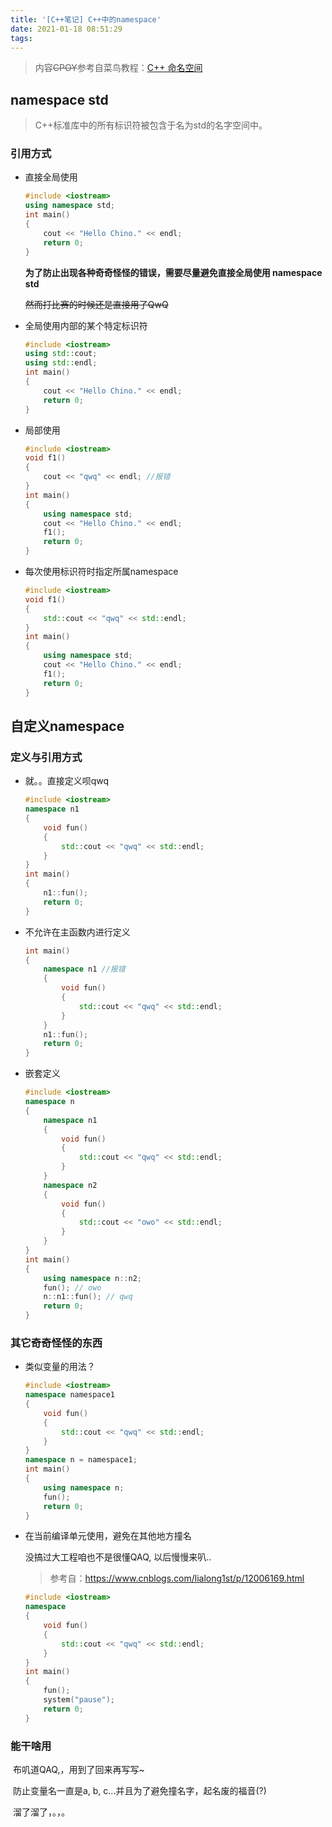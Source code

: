 ```yaml
---
title: '[C++笔记] C++中的namespace'
date: 2021-01-18 08:51:29
tags:
---
```


>  内容~~CPOY~~参考自菜鸟教程：[C++ 命名空间](https://www.runoob.com/cplusplus/cpp-namespaces.html)

## namespace std

> C++标准库中的所有标识符被包含于名为std的名字空间中。

### 引用方式

* 直接全局使用

  ```cpp
  #include <iostream>
  using namespace std;
  int main()
  {
      cout << "Hello Chino." << endl;
      return 0;
  }
  ```

  **为了防止出现各种奇奇怪怪的错误，需要尽量避免直接全局使用 namespace std**

  ~~然而打比赛的时候还是直接用了QwQ~~

* 全局使用内部的某个特定标识符

  ```cpp
  #include <iostream>
  using std::cout;
  using std::endl;
  int main()
  {
      cout << "Hello Chino." << endl;
      return 0;
  }
  ```

* 局部使用

  ```cpp
  #include <iostream>
  void f1()
  {
      cout << "qwq" << endl; //报错
  }
  int main()
  {
      using namespace std;
      cout << "Hello Chino." << endl;
      f1();
      return 0;
  }
  ```

* 每次使用标识符时指定所属namespace

  ```cpp
  #include <iostream>
  void f1()
  {
      std::cout << "qwq" << std::endl;
  }
  int main()
  {
      using namespace std;
      cout << "Hello Chino." << endl;
      f1();
      return 0;
  }
  ```

## 自定义namespace

### 定义与引用方式

* 就。。直接定义呗qwq

  ```cpp
  #include <iostream>
  namespace n1
  {
      void fun()
      {
          std::cout << "qwq" << std::endl;
      }
  }
  int main()
  {
      n1::fun();
      return 0;
  }
  ```

* 不允许在主函数内进行定义

  ```cpp
  int main()
  {
      namespace n1 //报错
      {
          void fun()
          {
              std::cout << "qwq" << std::endl;
          }
      }
      n1::fun();
      return 0;
  }
  ```

* 嵌套定义

  ```cpp
  #include <iostream>
  namespace n
  {
      namespace n1
      {
          void fun()
          {
              std::cout << "qwq" << std::endl;
          }
      }
      namespace n2
      {
          void fun()
          {
              std::cout << "owo" << std::endl;
          }
      }
  }
  int main()
  {
      using namespace n::n2;
      fun(); // owo
      n::n1::fun(); // qwq
      return 0;
  }
  ```

### 其它奇奇怪怪的东西

* 类似变量的用法？

  ```cpp
  #include <iostream>
  namespace namespace1
  {
      void fun()
      {
          std::cout << "qwq" << std::endl;
      }
  }
  namespace n = namespace1;
  int main()
  {
      using namespace n;
      fun();
      return 0;
  }
  ```

* 在当前编译单元使用，避免在其他地方撞名

  没搞过大工程咱也不是很懂QAQ, 以后慢慢来叭..

  > 参考自：https://www.cnblogs.com/lialong1st/p/12006169.html

  ```cpp
  #include <iostream>
  namespace
  {
      void fun()
      {
          std::cout << "qwq" << std::endl;
      }
  }
  int main()
  {
      fun();
      system("pause");
      return 0;
  }
  ```


### 能干啥用

​	布叽道QAQ,，用到了回来再写写~

​	防止变量名一直是a, b, c...并且为了避免撞名字，起名废的福音(?)

​	溜了溜了，。，。